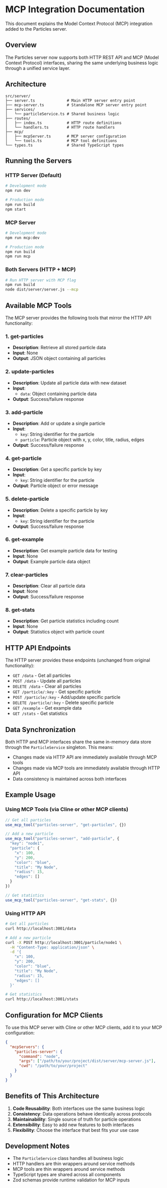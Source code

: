 # MCP Integration Documentation

This document explains the Model Context Protocol (MCP) integration added to the Particles server.

## Overview

The Particles server now supports both HTTP REST API and MCP (Model Context Protocol) interfaces, sharing the same underlying business logic through a unified service layer.

## Architecture

```
src/server/
├── server.ts              # Main HTTP server entry point
├── mcp-server.ts          # Standalone MCP server entry point
├── services/
│   └── particleService.ts # Shared business logic
├── routes/
│   ├── index.ts           # HTTP route definitions
│   └── handlers.ts        # HTTP route handlers
├── mcp/
│   ├── mcpServer.ts       # MCP server configuration
│   └── tools.ts           # MCP tool definitions
└── types.ts               # Shared TypeScript types
```

## Running the Servers

### HTTP Server (Default)
```bash
# Development mode
npm run dev

# Production mode
npm run build
npm start
```

### MCP Server
```bash
# Development mode
npm run mcp:dev

# Production mode
npm run build
npm run mcp
```

### Both Servers (HTTP + MCP)
```bash
# Run HTTP server with MCP flag
npm run build
node dist/server/server.js --mcp
```

## Available MCP Tools

The MCP server provides the following tools that mirror the HTTP API functionality:

### 1. get-particles
- **Description**: Retrieve all stored particle data
- **Input**: None
- **Output**: JSON object containing all particles

### 2. update-particles
- **Description**: Update all particle data with new dataset
- **Input**: 
  - `data`: Object containing particle data
- **Output**: Success/failure response

### 3. add-particle
- **Description**: Add or update a single particle
- **Input**:
  - `key`: String identifier for the particle
  - `particle`: Particle object with x, y, color, title, radius, edges
- **Output**: Success/failure response

### 4. get-particle
- **Description**: Get a specific particle by key
- **Input**:
  - `key`: String identifier for the particle
- **Output**: Particle object or error message

### 5. delete-particle
- **Description**: Delete a specific particle by key
- **Input**:
  - `key`: String identifier for the particle
- **Output**: Success/failure response

### 6. get-example
- **Description**: Get example particle data for testing
- **Input**: None
- **Output**: Example particle data object

### 7. clear-particles
- **Description**: Clear all particle data
- **Input**: None
- **Output**: Success/failure response

### 8. get-stats
- **Description**: Get particle statistics including count
- **Input**: None
- **Output**: Statistics object with particle count

## HTTP API Endpoints

The HTTP server provides these endpoints (unchanged from original functionality):

- `GET /data` - Get all particles
- `POST /data` - Update all particles
- `DELETE /data` - Clear all particles
- `GET /particle/:key` - Get specific particle
- `POST /particle/:key` - Add/update specific particle
- `DELETE /particle/:key` - Delete specific particle
- `GET /example` - Get example data
- `GET /stats` - Get statistics

## Data Synchronization

Both HTTP and MCP interfaces share the same in-memory data store through the `ParticleService` singleton. This means:

- Changes made via HTTP API are immediately available through MCP tools
- Changes made via MCP tools are immediately available through HTTP API
- Data consistency is maintained across both interfaces

## Example Usage

### Using MCP Tools (via Cline or other MCP clients)

```typescript
// Get all particles
use_mcp_tool("particles-server", "get-particles", {})

// Add a new particle
use_mcp_tool("particles-server", "add-particle", {
  "key": "node1",
  "particle": {
    "x": 100,
    "y": 200,
    "color": "blue",
    "title": "My Node",
    "radius": 15,
    "edges": []
  }
})

// Get statistics
use_mcp_tool("particles-server", "get-stats", {})
```

### Using HTTP API

```bash
# Get all particles
curl http://localhost:3001/data

# Add a new particle
curl -X POST http://localhost:3001/particle/node1 \
  -H "Content-Type: application/json" \
  -d '{
    "x": 100,
    "y": 200,
    "color": "blue",
    "title": "My Node",
    "radius": 15,
    "edges": []
  }'

# Get statistics
curl http://localhost:3001/stats
```

## Configuration for MCP Clients

To use this MCP server with Cline or other MCP clients, add it to your MCP configuration:

```json
{
  "mcpServers": {
    "particles-server": {
      "command": "node",
      "args": ["/path/to/your/project/dist/server/mcp-server.js"],
      "cwd": "/path/to/your/project"
    }
  }
}
```

## Benefits of This Architecture

1. **Code Reusability**: Both interfaces use the same business logic
2. **Consistency**: Data operations behave identically across protocols
3. **Maintainability**: Single source of truth for particle operations
4. **Extensibility**: Easy to add new features to both interfaces
5. **Flexibility**: Choose the interface that best fits your use case

## Development Notes

- The `ParticleService` class handles all business logic
- HTTP handlers are thin wrappers around service methods
- MCP tools are thin wrappers around service methods
- TypeScript types are shared across all components
- Zod schemas provide runtime validation for MCP inputs
